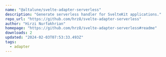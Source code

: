 ```yaml
---
name: "@altalune/svelte-adapter-serverless"
description: "Generate serverless handler for SvelteKit applications."
repo_url: "https://github.com/hrz8/svelte-adapter-serverless"
author: "Hirzi Nurfakhrian"
homepage: "https://github.com/hrz8/svelte-adapter-serverless#readme"
downloads: 2
updated: "2024-02-03T07:53:33.493Z"
tags: 
  - adapter
---
```

